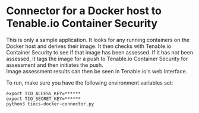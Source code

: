 # Connector for a Docker host to Tenable.io Container Security

This is only a sample application. It looks for any running containers on the Docker host and derives their image.
It then checks with Tenable.io Container Security to see if that image has been assessed.  If it has not been assessed,
it tags the image for a push to Tenable.io Container Security for assessment and then initiates the push.  
Image assessment results can then be seen in Tenable.io's web interface.


To run, make sure you have the following environment variables set:
```
export TIO_ACCESS_KEY=******
export TIO_SECRET_KEY=******
python3 tiocs-docker-connector.py 
```